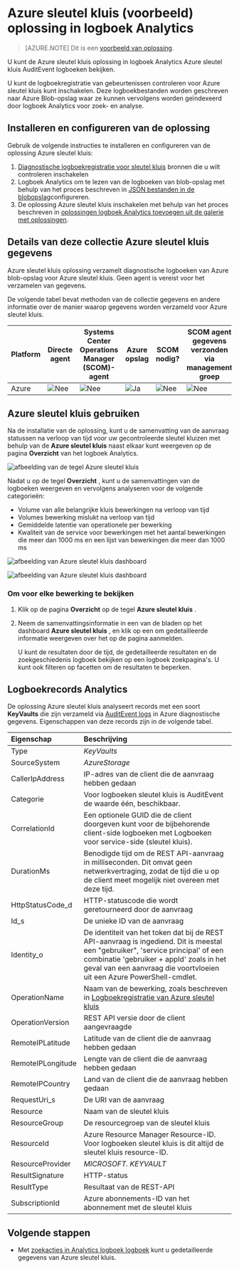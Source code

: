 <properties
    pageTitle="Azure sleutel kluis oplossing in logboek Analytics | Microsoft Azure"
    description="U kunt de Azure sleutel kluis oplossing in logboek Analytics Azure sleutel kluis logboeken bekijken."
    services="log-analytics"
    documentationCenter=""
    authors="richrundmsft"
    manager="jochan"
    editor=""/>

<tags
    ms.service="log-analytics"
    ms.workload="na"
    ms.tgt_pltfrm="na"
    ms.devlang="na"
    ms.topic="article"
    ms.date="07/12/2016"
    ms.author="richrund"/>

# <a name="azure-key-vault-preview-solution-in-log-analytics"></a>Azure sleutel kluis (voorbeeld) oplossing in logboek Analytics

>[AZURE.NOTE] Dit is een [voorbeeld van oplossing](log-analytics-add-solutions.md#log-analytics-preview-solutions-and-features).

U kunt de Azure sleutel kluis oplossing in logboek Analytics Azure sleutel kluis AuditEvent logboeken bekijken.

U kunt de logboekregistratie van gebeurtenissen controleren voor Azure sleutel kluis kunt inschakelen. Deze logboekbestanden worden geschreven naar Azure Blob-opslag waar ze kunnen vervolgens worden geïndexeerd door logboek Analytics voor zoek- en analyse.

## <a name="install-and-configure-the-solution"></a>Installeren en configureren van de oplossing

Gebruik de volgende instructies te installeren en configureren van de oplossing Azure sleutel kluis:

1.  [Diagnostische logboekregistratie voor sleutel kluis](../key-vault/key-vault-logging.md) bronnen die u wilt controleren inschakelen
2.  Logboek Analytics om te lezen van de logboeken van blob-opslag met behulp van het proces beschreven in [JSON bestanden in de blobopslag](../log-analytics/log-analytics-azure-storage-json.md)configureren.
3.  De oplossing Azure sleutel kluis inschakelen met behulp van het proces beschreven in [oplossingen logboek Analytics toevoegen uit de galerie met oplossingen](log-analytics-add-solutions.md).  

## <a name="review-azure-key-vault-data-collection-details"></a>Details van deze collectie Azure sleutel kluis gegevens

Azure sleutel kluis oplossing verzamelt diagnostische logboeken van Azure blob-opslag voor Azure sleutel kluis.
Geen agent is vereist voor het verzamelen van gegevens.

De volgende tabel bevat methoden van de collectie gegevens en andere informatie over de manier waarop gegevens worden verzameld voor Azure sleutel kluis.

| Platform | Directe agent | Systems Center Operations Manager (SCOM)-agent | Azure opslag | SCOM nodig? | SCOM agent gegevens verzonden via management groep | Frequentie van verzameling |
|---|---|---|---|---|---|---|
|Azure|![Nee](./media/log-analytics-azure-keyvault/oms-bullet-red.png)|![Nee](./media/log-analytics-azure-keyvault/oms-bullet-red.png)|![Ja](./media/log-analytics-azure-keyvault/oms-bullet-green.png)|            ![Nee](./media/log-analytics-azure-keyvault/oms-bullet-red.png)|![Nee](./media/log-analytics-azure-keyvault/oms-bullet-red.png)| 10 minuten|

## <a name="use-azure-key-vault"></a>Azure sleutel kluis gebruiken

Na de installatie van de oplossing, kunt u de samenvatting van de aanvraag statussen na verloop van tijd voor uw gecontroleerde sleutel kluizen met behulp van de **Azure sleutel kluis** naast elkaar kunt weergeven op de pagina **Overzicht** van het logboek Analytics.

![afbeelding van de tegel Azure sleutel kluis](./media/log-analytics-azure-keyvault/log-analytics-keyvault-tile.png)

Nadat u op de tegel **Overzicht** , kunt u de samenvattingen van de logboeken weergeven en vervolgens analyseren voor de volgende categorieën:

- Volume van alle belangrijke kluis bewerkingen na verloop van tijd
- Volumes bewerking mislukt na verloop van tijd
- Gemiddelde latentie van operationele per bewerking
- Kwaliteit van de service voor bewerkingen met het aantal bewerkingen die meer dan 1000 ms en een lijst van bewerkingen die meer dan 1000 ms

![afbeelding van Azure sleutel kluis dashboard](./media/log-analytics-azure-keyvault/log-analytics-keyvault01.png)

![afbeelding van Azure sleutel kluis dashboard](./media/log-analytics-azure-keyvault/log-analytics-keyvault02.png)

### <a name="to-view-details-for-any-operation"></a>Om voor elke bewerking te bekijken

1. Klik op de pagina **Overzicht** op de tegel **Azure sleutel kluis** .
2. Neem de samenvattingsinformatie in een van de bladen op het dashboard **Azure sleutel kluis** , en klik op een om gedetailleerde informatie weergeven over het op de pagina aanmelden.

    U kunt de resultaten door de tijd, de gedetailleerde resultaten en de zoekgeschiedenis logboek bekijken op een logboek zoekpagina's. U kunt ook filteren op facetten om de resultaten te beperken.

## <a name="log-analytics-records"></a>Logboekrecords Analytics

De oplossing Azure sleutel kluis analyseert records met een soort **KeyVaults** die zijn verzameld via [AuditEvent logs](../key-vault/key-vault-logging.md) in Azure diagnostische gegevens.  Eigenschappen van deze records zijn in de volgende tabel.  

| Eigenschap | Beschrijving |
|:--|:--|
| Type | *KeyVaults* |
| SourceSystem | *AzureStorage* |
| CallerIpAddress | IP-adres van de client die de aanvraag hebben gedaan |
| Categorie      | Voor logboeken sleutel kluis is AuditEvent de waarde één, beschikbaar.|
| CorrelationId | Een optionele GUID die de client doorgeven kunt voor de bijbehorende client-side logboeken met Logboeken voor service-side (sleutel kluis). |
| DurationMs | Benodigde tijd om de REST API-aanvraag in milliseconden. Dit omvat geen netwerkvertraging, zodat de tijd die u op de client meet mogelijk niet overeen met deze tijd. |
| HttpStatusCode_d | HTTP-statuscode die wordt geretourneerd door de aanvraag |
| Id_s       | De unieke ID van de aanvraag |
| Identity_o | De identiteit van het token dat bij de REST API-aanvraag is ingediend. Dit is meestal een "gebruiker", 'service principal' of een combinatie 'gebruiker + appId' zoals in het geval van een aanvraag die voortvloeien uit een Azure PowerShell-cmdlet. |
| OperationName      | Naam van de bewerking, zoals beschreven in [Logboekregistratie van Azure sleutel kluis](../key-vault/key-vault-logging.md)|
| OperationVersion      | REST API versie door de client aangevraagde|
| RemoteIPLatitude | Latitude van de client die de aanvraag hebben gedaan |
| RemoteIPLongitude | Lengte van de client die de aanvraag hebben gedaan |
| RemoteIPCountry | Land van de client die de aanvraag hebben gedaan  |
| RequestUri_s | De URI van de aanvraag |
| Resource   | Naam van de sleutel kluis |
| ResourceGroup | De resourcegroep van de sleutel kluis |
| ResourceId | Azure Resource Manager Resource-ID. Voor logboeken sleutel kluis is dit altijd de sleutel kluis resource-ID. |
| ResourceProvider | *MICROSOFT. KEYVAULT* |
| ResultSignature  | HTTP-status|
| ResultType      | Resultaat van de REST-API|
| SubscriptionId | Azure abonnements-ID van het abonnement met de sleutel kluis |


## <a name="next-steps"></a>Volgende stappen

- Met [zoekacties in Analytics logboek logboek](log-analytics-log-searches.md) kunt u gedetailleerde gegevens van Azure sleutel kluis.
